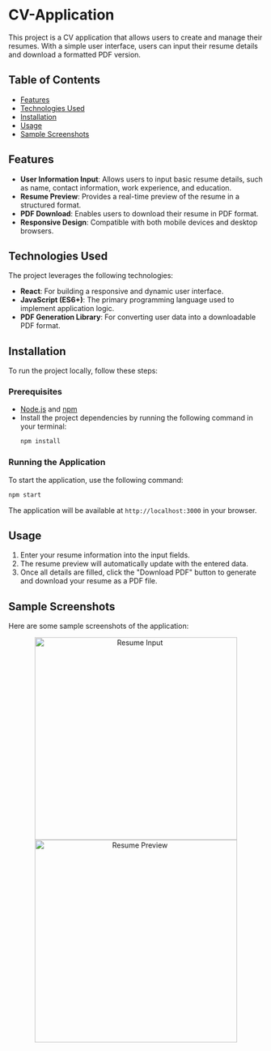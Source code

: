 # CV-Application

This project is a CV application that allows users to create and manage their resumes. With a simple user interface, users can input their resume details and download a formatted PDF version.

## Table of Contents
- [Features](#features)
- [Technologies Used](#technologies-used)
- [Installation](#installation)
- [Usage](#usage)
- [Sample Screenshots](#sample-screenshots)

## Features

- **User Information Input**: Allows users to input basic resume details, such as name, contact information, work experience, and education.
- **Resume Preview**: Provides a real-time preview of the resume in a structured format.
- **PDF Download**: Enables users to download their resume in PDF format.
- **Responsive Design**: Compatible with both mobile devices and desktop browsers.

## Technologies Used

The project leverages the following technologies:

- **React**: For building a responsive and dynamic user interface.
- **JavaScript (ES6+)**: The primary programming language used to implement application logic.
- **PDF Generation Library**: For converting user data into a downloadable PDF format.

## Installation

To run the project locally, follow these steps:

### Prerequisites
- [Node.js](https://nodejs.org/) and [npm](https://www.npmjs.com/get-npm)
- Install the project dependencies by running the following command in your terminal:
  ```bash
  npm install
  ```

### Running the Application
To start the application, use the following command:
  ```bash
  npm start
  ```

The application will be available at `http://localhost:3000` in your browser.

## Usage

1. Enter your resume information into the input fields.
2. The resume preview will automatically update with the entered data.
3. Once all details are filled, click the "Download PDF" button to generate and download your resume as a PDF file.

## Sample Screenshots

Here are some sample screenshots of the application:

<p align="center">
  <img src="https://res.cloudinary.com/dkqu2s9gz/image/upload/v1730660328/fhl8qo8zavywhjqhe1qw.png" alt="Resume Input" width="400">
  <img src="https://res.cloudinary.com/dkqu2s9gz/image/upload/v1730660333/z9ujbvbry3tfgydzwkqk.png" alt="Resume Preview" width="400">
</p>
